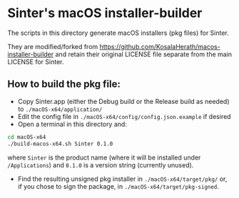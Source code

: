 # Sinter's macOS installer-builder

The scripts in this directory generate macOS installers (pkg files) for Sinter.

They are modified/forked from https://github.com/KosalaHerath/macos-installer-builder and retain their original LICENSE file separate from the main LICENSE for Sinter.

## How to build the pkg file:

- Copy Sinter.app (either the Debug build or the Release build as needed) to `./macOS-x64/application/`
- Edit the config file in `./macOS-x64/config/config.json.example` if desired
- Open a terminal in this directory and:
```bash
cd macOS-x64
./build-macos-x64.sh Sinter 0.1.0
```
where `Sinter` is the product name (where it will be installed under `/Applications`) and `0.1.0` is a version string (currently unused).
- Find the resulting unsigned pkg installer in `./macOS-x64/target/pkg/` or, if you chose to sign the package, in `./macOS-x64/target/pkg-signed`. 
